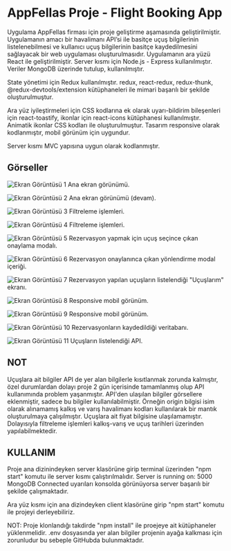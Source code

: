 # AppFellas Proje - Flight Booking App

Uygulama AppFellas firması için proje geliştirme aşamasında geliştirilmiştir. Uygulamanın amacı bir havalimanı
API’si ile basitçe uçuş bilgilerinin listelenebilmesi ve kullanıcı uçuş bilgilerinin basitçe
kaydedilmesini sağlayacak bir web uygulaması oluşturulmasıdır. Uygulamanın ara yüzü React ile geliştirilmiştir. Server kısmı için Node.js - Express kullanılmıştır. Veriler MongoDB üzerinde tutulup, kullanılmıştır.

State yönetimi için Redux kullanılmıştır. redux, react-redux, redux-thunk, @redux-devtools/extension kütüphaneleri ile mimari başarılı bir şekilde oluşturulmuştur.

Ara yüz iyileştirmeleri için CSS kodlarına ek olarak uyarı-bildirim bileşenleri için react-toastify, ikonlar için react-icons kütüphanesi kullanılmıştır. Animatik ikonlar CSS kodları ile oluşturulmuştur. Tasarım responsive olarak kodlanmıştır, mobil görünüm için uygundur.

Server kısmı MVC yapısına uygun olarak kodlanmıştır.

## Görseller

![Ekran Görüntüsü 1](./client/src/assets/screenshoots/home.png)
Ana ekran görünümü.

![Ekran Görüntüsü 2](./client/src/assets/screenshoots/home2.png)
Ana ekran görünümü (devam).

![Ekran Görüntüsü 3](./client/src/assets/screenshoots/search.png)
Filtreleme işlemleri.

![Ekran Görüntüsü 4](./client/src/assets/screenshoots/search2.png)
Filtreleme işlemleri.

![Ekran Görüntüsü 5](./client/src/assets/screenshoots/modal.png)
Rezervasyon yapmak için uçuş seçince çıkan onaylama modalı.

![Ekran Görüntüsü 6](./client/src/assets/screenshoots/modal2.png)
Rezervasyon onaylanınca çıkan yönlendirme modal içeriği.

![Ekran Görüntüsü 7](./client/src/assets/screenshoots/my-flights.png)
Rezervasyon yapılan uçuşların listelendiği "Uçuşlarım" ekranı.

![Ekran Görüntüsü 8](./client/src/assets/screenshoots/mobil.png)
Responsive mobil görünüm.

![Ekran Görüntüsü 9](./client/src/assets/screenshoots/mobil2.png)
Responsive mobil görünüm.

![Ekran Görüntüsü 10](./client/src/assets/screenshoots/mongodb.png)
Rezervasyonların kaydedildiği veritabanı.

![Ekran Görüntüsü 11](./client/src/assets/screenshoots/api.png)
Uçuşların listelendiği API.

## NOT

Uçuşlara ait bilgiler API de yer alan bilgilerle kısıtlanmak zorunda kalmıştır, özel durumlardan dolayı proje 2 gün içerisinde tamamlanmış olup API kullanımında problem yaşanmıştır. API'den ulaşılan bilgiler görsellere eklenmiştir, sadece bu bilgiler kullanılabilmiştir. Örneğin origin bilgisi isim olarak alınamamış kalkış ve varış havalimanı kodları kullanılarak bir mantık oluşturulmaya çalışılmıştır. Uçuşlara ait fiyat bilgisine ulaşılamamıştır.
Dolayısıyla filtreleme işlemleri kalkış-varış ve uçuş tarihleri üzerinden yapılabilmektedir.

## KULLANIM

Proje ana dizinindeyken server klasörüne girip terminal üzerinden "npm start" komutu ile server kısmı çalıştırılmalıdır. Server is running on:  5000
MongoDB Connected uyarıları konsolda görünüyorsa server başarılı bir şekilde çalışmaktadır.

Ara yüz kısmı için ana dizindeyken client klasörüne girip "npm start" komutu ile projeyi derleyebiliriz.

NOT: Proje klonlandığı takdirde "npm install" ile proejeye ait kütüphaneler yüklenmelidir. .env dosyasında yer alan bilgiler projenin ayağa kalkması için zorunludur bu sebeple GitHubda bulunmaktadır.
